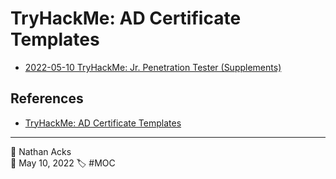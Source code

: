 # TryHackMe: AD Certificate Templates

* [2022-05-10 TryHackMe: Jr. Penetration Tester (Supplements)](../log/2022-05-10-tryhackme-jr-penetration-tester-supplements.md)

## References

* [TryHackMe: AD Certificate Templates](https://tryhackme.com/room/adcertificatetemplates)

- - - -

<span aria-hidden="true">👤</span> Nathan Acks  
<span aria-hidden="true">📅</span> May 10, 2022
<span aria-hidden="true">🏷️</span> #MOC
